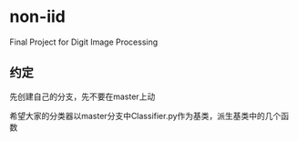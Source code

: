 # non-iid
Final Project for Digit Image Processing
## 约定
先创建自己的分支，先不要在master上动

希望大家的分类器以master分支中Classifier.py作为基类，派生基类中的几个函数

